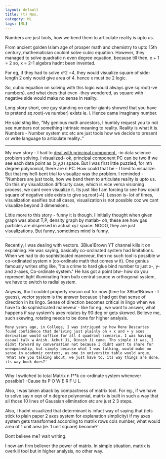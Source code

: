 ```yaml
---
layout: default
title: (t) Nos.
category: ML
tags: [ML]
---
```


Numbers are just tools, how we bend them to articulate reality is upto us.

From ancient golden Islam age of prosper math and chemistry to upto 15th century, mathematician couldnt solve cubic equation.
However, they managed to solve quadratic n even degree equation, because till then, x + 1 = 2 so, x = 2-1 algebra hadnt been invented.

For eg, if they had to solve x^2 =4, they would visualize square of side-length 2 only would give area of 4. hence x must be 2 logic.

So, cubic equation on solving with this logic would always give sq.root(-ve numbers). and what does that even -they wondered, as square with negative side would make no sense in reality.

Long story short, one guy standing on earlier giants showed that you have to pretend sq.root(-ve number) exists ie. i. Hence came imaginary number.

He said sthg like, "My genious math ancestors, I humbly request you to not see numbers not something intrinsic meaning to reality. Reality is what it is. Numbers - Number system etc etc are just tools how we decide to present or write language to articulate reality.."

---
My own story - I had to [deal with principal component](https://stats.stackexchange.com/questions/2691/making-sense-of-principal-component-analysis-eigenvectors-eigenvalues)[.](https://towardsdatascience.com/a-step-by-step-implementation-of-principal-component-analysis-5520cc6cd598) -in data science problem solving. I visualized- ok, principal component PC can be two if we see each data point as (x,y,z) space. But I was first little puzzled, for nth degree polynomial, there are n PC. How could that be - I tried to visualize. But that my hell-bent trial to visualize was the problem. I reminded - "Numbers are just tools, how we bend them to articulate reality is upto us. On this my visualization difficulty case, which is vice versa visioning process, we cant even visualize it. Its just like I am forcing to see how could square of negative side exists to give sq.root(-4). Lesson is- lot of times, visualization easifies but all cases, visualization is not possible coz we cant visualize beyond 3 dimensions. 

Little more to this story - funny it is though. I initially thought when given graph was about T,P, density graph by matlab- oh, these are how gas particles are dispersed in actual xyz space. NOOO, they are just visualizations. But funny, sometimes mind is funny.

---
Recently, I was dealing with vectors. 3Blue1Brown YT channel kills it on explaining. He was saying, basically co-ordinated system had limitations. When we had to do sophisticated maneveur, then no such tool is possible w co-ordinated system n (co-ordinate math that comes w it). One genius famously writes sthg like, "Its a crime to hard glue bind number to just x-, y- and z-axes, Co-ordinate system." He has got a point btw- how do you represent light illuminating from bulb central source w orthogonal system, we have to switch to radial system.

Anyway, tho I couldnt properly reason out for now (time for 3Blue1Brown - I guess), vector system is the answer because it had got that sense of direction in its lingo. Sense of direction becomes critical in lingo when we have to do sophisticated maneveur - like for eg., we want to answer, what happens if say system's axes rotates by 90 deg or gets skewed. Believe me, such skewing, rotating needs to be done for higher analysis.

```
Many years ago, in College, I was intrigued by how Rene Descartes found confidence that deriving just plainly on + x and + y axes derivation would suffice for all 4 quadrant scenario. I was having casual talk w Anish. Achut Ji, Dinesh Ji came. Tho simple it was, I didnt forward my conversation not because I didnt want to share for oneupmanship, but simply because what I was talking, would make no sense in academic context, as one in university table would argue, 'What are you talking about, we just have to, its way things are done, its way book does?'
```
---
Why I switched to total Matrix n f**k co-ordinate system whenever possible? 
-Cause its P O W E R F U L.

Also, I was taken aback by compactness of matrix tool. For eg., if we have to solve say n eqn of n degree polynomial, matrix is built in such a way that all those 10 lines of Gaussian elimination etc are just 2 3 steps.

Also, I hadnt visualized that determinant is infact way of saying that (lets stick to plain paper 2 axes system for explanation simplicity) if 
my axes system gets transformed according to matrix rows cols number, what would area of 1 unit area (ie. 1 unit square) become?

Dont believe me? wait writing.

I now am firm believer the power of matrix. In simple situation, matrix is overkill tool but in higher analysis, no other way.

